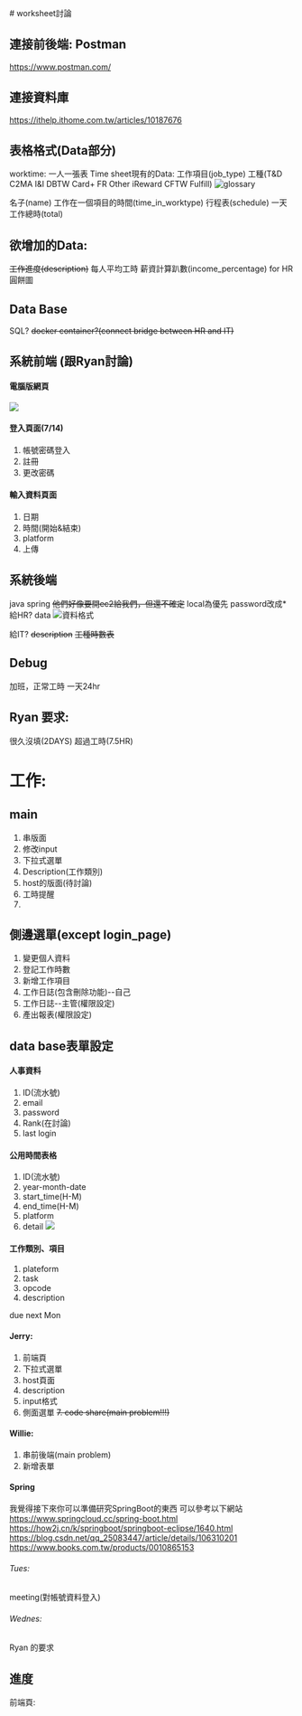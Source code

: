 [](https://)# worksheet討論
## 連接前後端: Postman
https://www.postman.com/
## 連接資料庫
https://ithelp.ithome.com.tw/articles/10187676

## 表格格式(Data部分)
worktime:
一人一張表
Time sheet現有的Data:
工作項目(job_type)
工種(T&D C2MA I&I DBTW Card+ FR Other iReward CFTW Fulfill)
 ![glossary](https://i.imgur.com/KbRHNu1.png "類別")


名子(name)
工作在一個項目的時間(time_in_worktype)
行程表(schedule)
一天工作總時(total)

## 欲增加的Data:
~~工作進度(description)~~
每人平均工時
薪資計算趴數(income_percentage) for HR 圓餅圖


## Data Base
SQL?
~~docker container?(connect bridge between HR and IT)~~


## 系統前端  (跟Ryan討論)
#### 電腦版網頁
![](https://i.imgur.com/E3osS42.png)



#### 登入頁面(7/14)
1. 帳號密碼登入
2. 註冊
3. 更改密碼
#### 輸入資料頁面
1. 日期
2. 時間(開始&結束)
3. platform
4. 上傳

## 系統後端
java spring
~~他們好像要開ec2給我們，但還不確定~~
local為優先
password改成*
給HR?
data
![資料格式](https://i.imgur.com/bmnVh6Q.png)

給IT?
~~description~~
~~工種時數表~~

## Debug
加班，正常工時
一天24hr

## Ryan 要求:
很久沒填(2DAYS)
超過工時(7.5HR)


# 工作:
## main
1. 串版面
2. 修改input
3. 下拉式選單
4. Description(工作類別)
5. host的版面(待討論)
6. 工時提醒
7. 
## 側邊選單(except login_page)
1. 變更個人資料
2. 登記工作時數
3. 新增工作項目
4. 工作日誌(包含刪除功能)--自己
5. 工作日誌--主管(權限設定)
6. 產出報表(權限設定)

## data base表單設定

#### 人事資料
1. ID(流水號)
2. email
3. password
4. Rank(在討論) 
5. last login
#### 公用時間表格
1. ID(流水號)
2. year-month-date
3. start_time(H-M)
4. end_time(H-M)
5. platform
6. detail
 ![](https://i.imgur.com/XSkyxFI.png)

#### 工作類別、項目
1. plateform
2. task
3. opcode
4. description

due next Mon
#### Jerry: 
1. 前端頁
2. 下拉式選單
3. host頁面
4. description
5. input格式
6. 側面選單
~~7. code share(main problem!!!)~~
#### Willie:
1. 串前後端(main problem)
2. 新增表單
#### Spring
我覺得接下來你可以準備研究SpringBoot的東西
可以參考以下網站
https://www.springcloud.cc/spring-boot.html
https://how2j.cn/k/springboot/springboot-eclipse/1640.html
https://blog.csdn.net/qq_25083447/article/details/106310201
https://www.books.com.tw/products/0010865153
###### Tues:
meeting(對帳號資料登入)

###### Wednes:
Ryan 的要求



## 進度
前端頁:
